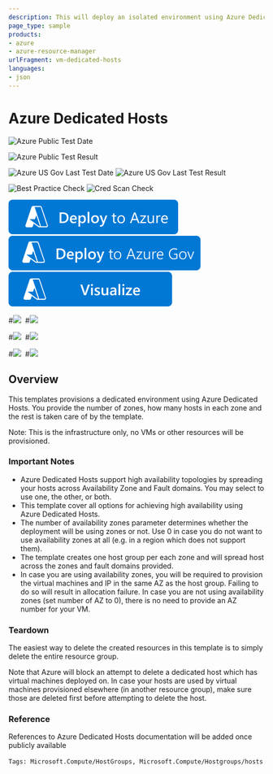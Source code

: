 ```yaml
---
description: This will deploy an isolated environment using Azure Dedicated Hosts for you to provision VMs.
page_type: sample
products:
- azure
- azure-resource-manager
urlFragment: vm-dedicated-hosts
languages:
- json
---
```

# Azure Dedicated Hosts
![Azure Public Test Date](https://azurequickstartsservice.blob.core.windows.net/badges/quickstarts/microsoft.compute/vm-dedicated-hosts/PublicLastTestDate.svg)

![Azure Public Test Result](https://azurequickstartsservice.blob.core.windows.net/badges/quickstarts/microsoft.compute/vm-dedicated-hosts/PublicDeployment.svg)

![Azure US Gov Last Test Date](https://azurequickstartsservice.blob.core.windows.net/badges/quickstarts/microsoft.compute/vm-dedicated-hosts/FairfaxLastTestDate.svg)
![Azure US Gov Last Test Result](https://azurequickstartsservice.blob.core.windows.net/badges/quickstarts/microsoft.compute/vm-dedicated-hosts/FairfaxDeployment.svg)

![Best Practice Check](https://azurequickstartsservice.blob.core.windows.net/badges/quickstarts/microsoft.compute/vm-dedicated-hosts/BestPracticeResult.svg)
![Cred Scan Check](https://azurequickstartsservice.blob.core.windows.net/badges/quickstarts/microsoft.compute/vm-dedicated-hosts/CredScanResult.svg)

[![Deploy To Azure](https://raw.githubusercontent.com/Azure/azure-quickstart-templates/master/1-CONTRIBUTION-GUIDE/images/deploytoazure.svg?sanitize=true)](https://portal.azure.com/#create/Microsoft.Template/uri/https%3A%2F%2Fraw.githubusercontent.com%2FAzure%2Fazure-quickstart-templates%2Fmaster%2Fquickstarts%2Fmicrosoft.compute%2Fvm-dedicated-hosts%2Fazuredeploy.json)
[![Deploy To Azure US Gov](https://raw.githubusercontent.com/Azure/azure-quickstart-templates/master/1-CONTRIBUTION-GUIDE/images/deploytoazuregov.svg?sanitize=true)](https://portal.azure.us/#create/Microsoft.Template/uri/https%3A%2F%2Fraw.githubusercontent.com%2FAzure%2Fazure-quickstart-templates%2Fmaster%2Fquickstarts%2Fmicrosoft.compute%2Fvm-dedicated-hosts%2Fazuredeploy.json)
[![Visualize](https://raw.githubusercontent.com/Azure/azure-quickstart-templates/master/1-CONTRIBUTION-GUIDE/images/visualizebutton.svg?sanitize=true)](http://armviz.io/#/?load=https%3A%2F%2Fraw.githubusercontent.com%2FAzure%2Fazure-quickstart-templates%2Fmaster%2Fquickstarts%2Fmicrosoft.compute%2Fvm-dedicated-hosts%2Fazuredeploy.json)

#<IMG SRC="https://azurequickstartsservice.blob.core.windows.net/badges/201-vm-dedicated-hosts/PublicLastTestDate.svg?" />&nbsp;
#<IMG SRC="https://azurequickstartsservice.blob.core.windows.net/badges/201-vm-dedicated-hosts/PublicDeployment.svg?" />

#<IMG SRC="https://azurequickstartsservice.blob.core.windows.net/badges/201-vm-dedicated-hosts/FairfaxLastTestDate.svg?" />&nbsp;
#<IMG SRC="https://azurequickstartsservice.blob.core.windows.net/badges/201-vm-dedicated-hosts/FairfaxDeployment.svg?" />

#<IMG SRC="https://azurequickstartsservice.blob.core.windows.net/badges/201-vm-dedicated-hosts/BestPracticeResult.svg?" />&nbsp;
#<IMG SRC="https://azurequickstartsservice.blob.core.windows.net/badges/201-vm-dedicated-hosts/CredScanResult.svg?" />&nbsp;

## Overview

This templates provisions a dedicated environment using Azure Dedicated Hosts. You provide the number of zones, how many hosts in each zone and the rest is taken care of by the template.

Note: This is the infrastructure only, no VMs or other resources will be provisioned.

### Important Notes

* Azure Dedicated Hosts support high availability topologies by spreading your hosts across Availability Zone and Fault domains. You may select to use one, the other, or both.
* This template cover all options for achieving high availability using Azure Dedicated Hosts.
* The number of availability zones parameter determines whether the deployment will be using zones or not. Use 0 in case you do not want to use availability zones at all (e.g. in a region which does not support them).
* The template creates one host group per each zone and will spread host across the zones and fault domains provided.
* In case you are using availability zones, you will be required to provision the virtual machines and IP in the same AZ as the host group. Failing to do so will result in allocation failure.
In case you are not using availability zones (set number of AZ to 0), there is no need to provide an AZ number for your VM.

### Teardown

The easiest way to delete the created resources in this template is to simply delete the entire resource group.

Note that Azure will block an attempt to delete a dedicated host which has virtual machines deployed on. In case your hosts are used by virtual machines provisioned elsewhere (in another resource group), make sure those are deleted first before attempting to delete the host.

### Reference

References to Azure Dedicated Hosts documentation will be added once publicly available

`Tags: Microsoft.Compute/HostGroups, Microsoft.Compute/Hostgroups/hosts`
